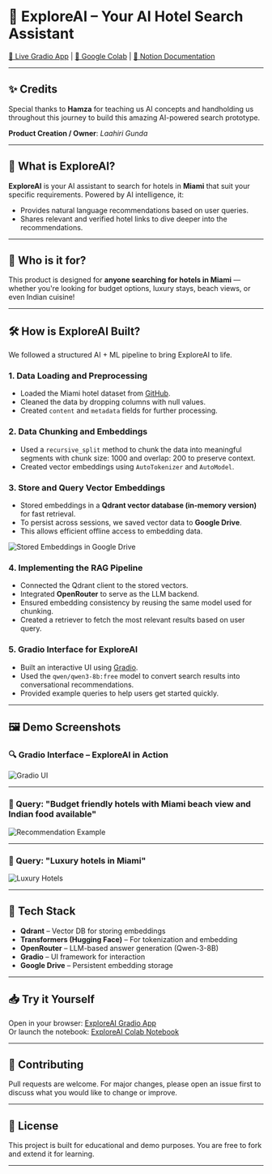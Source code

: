 # 🌴 ExploreAI – Your AI Hotel Search Assistant

[🔗 Live Gradio App](https://0bb7afb06c4cd3e05e.gradio.live/) | [🔗 Google Colab](https://colab.research.google.com/drive/1tX_0wPEYNs_6mxJ_MTJTiU0UaiJxszCS?usp=sharing) | [🔗 Notion Documentation](https://www.notion.so/ExploreAI-Your-AI-Hotel-Search-Assistant-1ec176655a1f80969ce3ebd4d2f7394f?pvs=4)

---

## ✨ Credits

Special thanks to **Hamza** for teaching us AI concepts and handholding us throughout this journey to build this amazing AI-powered search prototype.

**Product Creation / Owner**: *Laahiri Gunda*

---

## 🧠 What is ExploreAI?

**ExploreAI** is your AI assistant to search for hotels in **Miami** that suit your specific requirements. Powered by AI intelligence, it:
- Provides natural language recommendations based on user queries.
- Shares relevant and verified hotel links to dive deeper into the recommendations.

---

## 👤 Who is it for?

This product is designed for **anyone searching for hotels in Miami** — whether you're looking for budget options, luxury stays, beach views, or even Indian cuisine!

---

## 🛠️ How is ExploreAI Built?

We followed a structured AI + ML pipeline to bring ExploreAI to life.

### 1. **Data Loading and Preprocessing**
- Loaded the Miami hotel dataset from [GitHub](https://raw.githubusercontent.com/hamzafarooq/maven-mlsystem-design-cohort-1/main/data/miami_hotels.csv).
- Cleaned the data by dropping columns with null values.
- Created `content` and `metadata` fields for further processing.

### 2. **Data Chunking and Embeddings**
- Used a `recursive_split` method to chunk the data into meaningful segments with chunk size: 1000 and overlap: 200 to preserve context.
- Created vector embeddings using `AutoTokenizer` and `AutoModel`.

### 3. **Store and Query Vector Embeddings**
- Stored embeddings in a **Qdrant vector database (in-memory version)** for fast retrieval.
- To persist across sessions, we saved vector data to **Google Drive**.
- This allows efficient offline access to embedding data.

![Stored Embeddings in Google Drive](attachment:c647387d-5471-4655-8b3d-9d47d1adc4e9:image.png)

### 4. **Implementing the RAG Pipeline**
- Connected the Qdrant client to the stored vectors.
- Integrated **OpenRouter** to serve as the LLM backend.
- Ensured embedding consistency by reusing the same model used for chunking.
- Created a retriever to fetch the most relevant results based on user query.

### 5. **Gradio Interface for ExploreAI**
- Built an interactive UI using [Gradio](https://www.gradio.app/).
- Used the `qwen/qwen3-8b:free` model to convert search results into conversational recommendations.
- Provided example queries to help users get started quickly.

---

## 🖼️ Demo Screenshots

### 🔍 Gradio Interface – ExploreAI in Action
![Gradio UI](attachment:e095fdbe-1f6c-4271-a452-fd129eda30b5:image.png)

---

### 🏨 Query: "Budget friendly hotels with Miami beach view and Indian food available"
![Recommendation Example](attachment:e8ee9f1b-ea2b-4fbf-a7a8-82a36a65caed:image.png)

---

### 🏩 Query: "Luxury hotels in Miami"
![Luxury Hotels](attachment:1177e83c-6bd9-4cb1-ac5d-d08a3ccda2b7:image.png)

---

## 📌 Tech Stack

- **Qdrant** – Vector DB for storing embeddings
- **Transformers (Hugging Face)** – For tokenization and embedding
- **OpenRouter** – LLM-based answer generation (Qwen-3-8B)
- **Gradio** – UI framework for interaction
- **Google Drive** – Persistent embedding storage

---

## 📥 Try it Yourself

Open in your browser: [ExploreAI Gradio App](https://0bb7afb06c4cd3e05e.gradio.live/)  
Or launch the notebook: [ExploreAI Colab Notebook](https://colab.research.google.com/drive/1tX_0wPEYNs_6mxJ_MTJTiU0UaiJxszCS?usp=sharing)

---

## 🤝 Contributing

Pull requests are welcome. For major changes, please open an issue first to discuss what you would like to change or improve.

---

## 📄 License

This project is built for educational and demo purposes. You are free to fork and extend it for learning.

---

